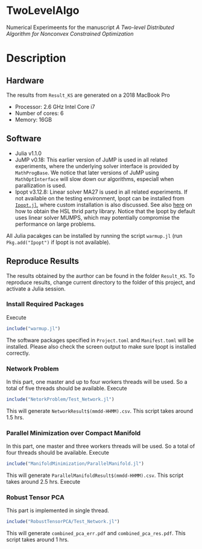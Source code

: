 # TwoLevelAlgo
Numerical Experimeents for the manuscript <em>A Two-level Distributed Algorithm for Nonconvex Constrained Optimization</em>

# Description

## Hardware
The results from `Result_KS` are generated on a 2018 MacBook Pro 
* Processor: 2.6 GHz Intel Core i7
* Number of cores: 6
* Memory: 16GB

## Software
* Julia v1.1.0
* JuMP v0.18: This earlier version of JuMP is used in all related experiments, where the underlying solver interface is provided by `MathProgBase`. We notice that later versions of JuMP using `MathOptInterface` will slow down our algorithms, especiall when parallization is used.
* Ipopt v3.12.8: Linear solver MA27 is used in all related experiments. If not available on the testing environment, Ipopt can be installed from [`Ipopt.jl`](https://github.com/JuliaOpt/Ipopt.jl), where custom installation is also discussed. See also [here](https://coin-or.github.io/Ipopt/INSTALL.html) on how to obtain the HSL thrid party library.
Notice that the Ipopt by default uses linear solver MUMPS, which may potentially compromise the performance on large problems.

All Julia pacakges can be installed by running the script `warmup.jl` (run `Pkg.add("Ipopt")` if Ipopt is not available).

## Reproduce Results 
The results obtained by the aurthor can be found in the folder `Result_KS`. To reproduce results, change current directory to the folder of this project, and activate a Julia session.
### Install Required Packages
Execute
```julia
include("warmup.jl")
```
The software packages specified in `Project.toml` and `Manifest.toml` will be installed. Please also check the screen output to make sure Ipopt is installed correctly.
### Network Problem
In this part, one master and up to four workers threads will be used. So a total of five threads should be available. Execute
```julia
include("NetorkProblem/Test_Network.jl")
```
This will generate `NetworkResult$(mmdd-HHMM).csv`. This script takes around 1.5 hrs.
### Parallel Minimization over Compact Manifold
In this part, one master and three workers threads will be used. So a total of four threads should be available. Execute
```julia
include("ManifoldMinimization/ParallelManifold.jl")
```
This will generate `ParallelManifoldResult$(mmdd-HHMM).csv`. This script takes around 2.5 hrs. Execute
### Robust Tensor PCA
This part is implemented in single thread.
```julia
include("RobustTensorPCA/Test_Network.jl")
```
This will generate `combined_pca_err.pdf` and `combined_pca_res.pdf`. This script takes around 1 hrs.
